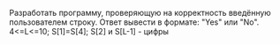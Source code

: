 Разработать программу, проверяющую на корректность введённую пользователем строку. Ответ вывести в формате: "Yes" или "No".
<br> 4<=L<=10; S[1]=S[4]; S[2] и S[L-1] - цифры
